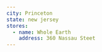 ```yaml
---
city: Princeton
state: new jersey
stores:
  - name: Whole Earth
    address: 360 Nassau Steet
---
```

